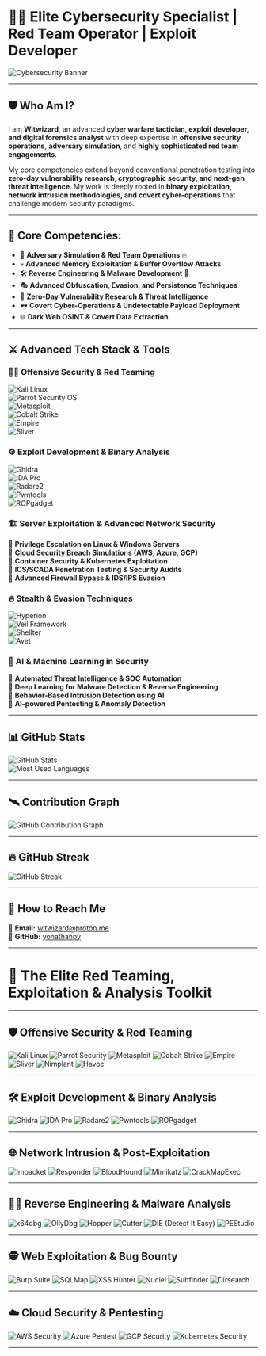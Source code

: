 # 🕵️‍♂️ **Elite Cybersecurity Specialist | Red Team Operator | Exploit Developer**

![Cybersecurity Banner](https://raw.githubusercontent.com/yonathanpy/about-me/refs/heads/main/DALL%C2%B7E%202025-02-20%2014.35.33%20-%20A%20highly%20advanced%2C%20ultra-futuristic%20cybersecurity-themed%20banner%20featuring%20a%20hooded%20hacker%20in%20a%20dark%2C%20neon-lit%20environment.%20The%20scene%20includes%20high-tec.webp)

---

## 🛡️ **Who Am I?**  

I am **Witwizard**, an advanced **cyber warfare tactician, exploit developer, and digital forensics analyst** with deep expertise in **offensive security operations**, **adversary simulation**, and **highly sophisticated red team engagements**.  

My core competencies extend beyond conventional penetration testing into **zero-day vulnerability research, cryptographic security, and next-gen threat intelligence**. My work is deeply rooted in **binary exploitation, network intrusion methodologies, and covert cyber-operations** that challenge modern security paradigms.  

---

## 🚀 **Core Competencies:**  

- 🎯 **Adversary Simulation & Red Team Operations** 🔥  
- 💀 **Advanced Memory Exploitation & Buffer Overflow Attacks**  
- 🛠 **Reverse Engineering & Malware Development** 🔬  
- 🎭 **Advanced Obfuscation, Evasion, and Persistence Techniques**  
- 🚨 **Zero-Day Vulnerability Research & Threat Intelligence**  
- 🕶 **Covert Cyber-Operations & Undetectable Payload Deployment**  
- 🌐 **Dark Web OSINT & Covert Data Extraction**  

---

## ⚔️ **Advanced Tech Stack & Tools**  

### 🏴‍☠️ **Offensive Security & Red Teaming**  
![Kali Linux](https://img.shields.io/badge/Kali_Linux-00588C?style=for-the-badge&logo=kali-linux&logoColor=white)  
![Parrot Security OS](https://img.shields.io/badge/Parrot_Security-009E60?style=for-the-badge&logo=parrot-security&logoColor=white)  
![Metasploit](https://img.shields.io/badge/Metasploit-316192?style=for-the-badge&logo=metasploit&logoColor=white)  
![Cobalt Strike](https://img.shields.io/badge/Cobalt_Strike-FF4500?style=for-the-badge&logoColor=white)  
![Empire](https://img.shields.io/badge/Empire-800080?style=for-the-badge&logoColor=white)  
![Sliver](https://img.shields.io/badge/Sliver-000000?style=for-the-badge&logoColor=white)  

### ⚙️ **Exploit Development & Binary Analysis**  
![Ghidra](https://img.shields.io/badge/Ghidra-FF4500?style=for-the-badge&logoColor=white)  
![IDA Pro](https://img.shields.io/badge/IDA_Pro-333333?style=for-the-badge&logoColor=white)  
![Radare2](https://img.shields.io/badge/Radare2-800080?style=for-the-badge&logoColor=white)  
![Pwntools](https://img.shields.io/badge/Pwntools-1E90FF?style=for-the-badge&logoColor=white)  
![ROPgadget](https://img.shields.io/badge/ROPgadget-FF6347?style=for-the-badge&logoColor=white)  

### 🏗 **Server Exploitation & Advanced Network Security**  
🔹 **Privilege Escalation on Linux & Windows Servers**  
🔹 **Cloud Security Breach Simulations (AWS, Azure, GCP)**  
🔹 **Container Security & Kubernetes Exploitation**  
🔹 **ICS/SCADA Penetration Testing & Security Audits**  
🔹 **Advanced Firewall Bypass & IDS/IPS Evasion**  

### 🔥 **Stealth & Evasion Techniques**  
![Hyperion](https://img.shields.io/badge/Hyperion-7A0AFA?style=for-the-badge&logoColor=white)  
![Veil Framework](https://img.shields.io/badge/Veil-FF6347?style=for-the-badge&logoColor=white)  
![Shellter](https://img.shields.io/badge/Shellter-008000?style=for-the-badge&logoColor=white)  
![Avet](https://img.shields.io/badge/Avet-1E90FF?style=for-the-badge&logoColor=white)  

### 🤖 **AI & Machine Learning in Security**  
🔹 **Automated Threat Intelligence & SOC Automation**  
🔹 **Deep Learning for Malware Detection & Reverse Engineering**  
🔹 **Behavior-Based Intrusion Detection using AI**  
🔹 **AI-powered Pentesting & Anomaly Detection**  

---

## 📊 **GitHub Stats**  

![GitHub Stats](https://github-readme-stats.vercel.app/api?username=yonathanpy&theme=radical&show_icons=true&count_private=true)  
![Most Used Languages](https://github-readme-stats.vercel.app/api/top-langs/?username=yonathanpy&layout=compact&theme=radical)  

---

## 🛰️ **Contribution Graph**  

![GitHub Contribution Graph](https://github-readme-activity-graph.vercel.app/graph?username=yonathanpy&theme=react-dark)  

---

## 🔥 **GitHub Streak**  

![GitHub Streak](https://streak-stats.demolab.com?user=yonathanpy&theme=radical&hide_border=true)  

---

## 📡 **How to Reach Me**  

📧 **Email:** witwizard@proton.me  
🔗 **GitHub:** [yonathanpy](https://github.com/yonathanpy)  

---
# 🚀 The Elite Red Teaming, Exploitation & Analysis Toolkit

---

## 🛡️ Offensive Security & Red Teaming

![Kali Linux](https://img.shields.io/badge/Kali_Linux-000?style=for-the-badge&logo=kali-linux&logoColor=white)
![Parrot Security](https://img.shields.io/badge/Parrot_Security-00875F?style=for-the-badge&logo=parrot-security&logoColor=white)
![Metasploit](https://img.shields.io/badge/Metasploit-003B70?style=for-the-badge&logo=metasploit&logoColor=white)
![Cobalt Strike](https://img.shields.io/badge/Cobalt_Strike-FF4500?style=for-the-badge&logo=windows-terminal&logoColor=white)
![Empire](https://img.shields.io/badge/Empire-6A0DAD?style=for-the-badge&logo=powershell&logoColor=white)
![Sliver](https://img.shields.io/badge/Sliver-111?style=for-the-badge&logo=linux&logoColor=white)
![Nimplant](https://img.shields.io/badge/Nimplant-00FF00?style=for-the-badge&logo=security&logoColor=black)
![Havoc](https://img.shields.io/badge/Havoc-21D19F?style=for-the-badge&logo=kalilinux&logoColor=black)

---

## 🛠️ Exploit Development & Binary Analysis

![Ghidra](https://img.shields.io/badge/Ghidra-FF4500?style=for-the-badge&logo=apache&logoColor=white)
![IDA Pro](https://img.shields.io/badge/IDA_Pro-555?style=for-the-badge&logo=security&logoColor=white)
![Radare2](https://img.shields.io/badge/Radare2-800080?style=for-the-badge&logo=linux&logoColor=white)
![Pwntools](https://img.shields.io/badge/Pwntools-222?style=for-the-badge&logo=python&logoColor=yellow)
![ROPgadget](https://img.shields.io/badge/ROPgadget-006400?style=for-the-badge&logo=security&logoColor=white)

---

## 🌐 Network Intrusion & Post-Exploitation

![Impacket](https://img.shields.io/badge/Impacket-00FF7F?style=for-the-badge&logo=python&logoColor=black)
![Responder](https://img.shields.io/badge/Responder-228B22?style=for-the-badge&logo=windows-terminal&logoColor=white)
![BloodHound](https://img.shields.io/badge/BloodHound-1E90FF?style=for-the-badge&logo=graphviz&logoColor=white)
![Mimikatz](https://img.shields.io/badge/Mimikatz-FFD700?style=for-the-badge&logo=security&logoColor=black)
![CrackMapExec](https://img.shields.io/badge/CrackMapExec-DAA520?style=for-the-badge&logo=linux&logoColor=black)

---

## 🕵️‍♂️ Reverse Engineering & Malware Analysis

![x64dbg](https://img.shields.io/badge/x64dbg-DC143C?style=for-the-badge&logo=security&logoColor=white)
![OllyDbg](https://img.shields.io/badge/OllyDbg-000?style=for-the-badge&logo=windows-terminal&logoColor=white)
![Hopper](https://img.shields.io/badge/Hopper-008080?style=for-the-badge&logo=macos&logoColor=white)
![Cutter](https://img.shields.io/badge/Cutter-8A2BE2?style=for-the-badge&logo=security&logoColor=white)
![DIE (Detect It Easy)](https://img.shields.io/badge/DIE-444?style=for-the-badge&logo=security&logoColor=white)
![PEStudio](https://img.shields.io/badge/PEStudio-FF6347?style=for-the-badge&logo=windows&logoColor=white)

---

## 🕵️ Web Exploitation & Bug Bounty

![Burp Suite](https://img.shields.io/badge/Burp_Suite-F06529?style=for-the-badge&logo=burpsuite&logoColor=white)
![SQLMap](https://img.shields.io/badge/SQLMap-800000?style=for-the-badge&logo=python&logoColor=white)
![XSS Hunter](https://img.shields.io/badge/XSS_Hunter-FF1493?style=for-the-badge&logo=hackerone&logoColor=white)
![Nuclei](https://img.shields.io/badge/Nuclei-4169E1?style=for-the-badge&logo=security&logoColor=white)
![Subfinder](https://img.shields.io/badge/Subfinder-6495ED?style=for-the-badge&logo=security&logoColor=white)
![Dirsearch](https://img.shields.io/badge/Dirsearch-32CD32?style=for-the-badge&logo=linux&logoColor=white)

---

## ☁️ Cloud Security & Pentesting

![AWS Security](https://img.shields.io/badge/AWS_Security-232F3E?style=for-the-badge&logo=amazonaws&logoColor=white)
![Azure Pentest](https://img.shields.io/badge/Azure_Pentest-0078D4?style=for-the-badge&logo=microsoftazure&logoColor=white)
![GCP Security](https://img.shields.io/badge/GCP_Security-4285F4?style=for-the-badge&logo=googlecloud&logoColor=white)
![Kubernetes Security](https://img.shields.io/badge/Kubernetes_Security-326CE5?style=for-the-badge&logo=kubernetes&logoColor=white)

---
